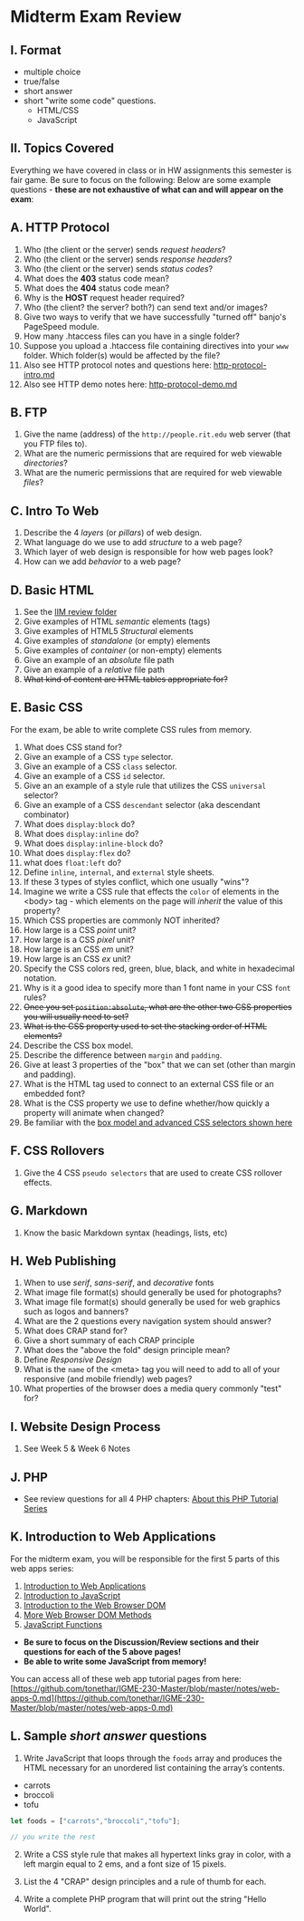 # Midterm Exam Review

## I. Format
- multiple choice
- true/false
- short answer
- short "write some code" questions.
    - HTML/CSS
    - JavaScript

## II. Topics Covered
Everything we have covered in class or in HW assignments this semester is fair game. Be sure to focus on the following:
Below are some example questions - **these are not exhaustive of what can and will appear on the exam**:

## A. HTTP Protocol
1. Who (the client or the server) sends *request headers*?
1. Who (the client or the server) sends *response headers*?
1. Who (the client or the server) sends *status codes*?
1. What does the **403** status code mean?
1. What does the **404** status code mean?
1. Why is the **HOST** request header required?
1. Who (the client? the server? both?) can send text and/or images?
1. Give two ways to verify that we have successfully "turned off" banjo's PageSpeed module.
1. How many .htaccess files can you have in a single folder?
1. Suppose you upload a .htaccess file containing directives into your `www` folder. Which folder(s) would be affected by the file?
1. Also see HTTP protocol notes and questions here: [http-protocol-intro.md](https://github.com/tonethar/IGME-230-Master/blob/master/notes/http-protocol-intro.md)
1. Also see HTTP demo notes here: [http-protocol-demo.md](https://github.com/tonethar/IGME-230-Master/blob/master/notes/http-protocol-demo.md)

## B. FTP
1. Give the name (address) of the `http://people.rit.edu` web server (that you FTP files to).
1. What are the numeric permissions that are required for web viewable *directories*?
1. What are the numeric permissions that are required for web viewable *files*?

## C. Intro To Web
1. Describe the 4 *layers* (or *pillars*) of web design.
1. What language do we use to add *structure* to a web page?
1. Which layer of web design is responsible for how web pages look?
1. How can we add *behavior* to a web page?


## D. Basic HTML
1. See the [IIM review folder](https://github.com/tonethar/IGME-230-GDD-2017-Fall/tree/master/IIM-Web-Review)
1. Give examples of HTML *semantic* elements (tags)
1. Give examples of HTML5 *Structural* elements
1. Give examples of *standalone* (or empty) elements
1. Give examples of *container* (or non-empty) elements
1. Give an example of an *absolute* file path
1. Give an example of a *relative* file path
1. <s>What kind of content are HTML tables appropriate for?</s>


## E. Basic CSS
For the exam, be able to write complete CSS rules from memory.

1. What does CSS stand for?
1. Give an example of a CSS `type` selector.
1. Give an example of a CSS `class` selector.
1. Give an example of a CSS `id` selector.
1. Give an an example of a style rule that utilizes the CSS `universal` selector?
1. Give an example of a CSS `descendant` selector (aka descendant combinator)
1. What does `display:block` do?
1. What does `display:inline` do?
1. What does `display:inline-block` do?
1. What does `display:flex` do?
1. what does `float:left` do?
1. Define `inline`, `internal`, and `external` style sheets.
1. If these 3 types of styles conflict, which one usually "wins"?
1. Imagine we write a CSS rule that effects the `color` of elements in the &lt;body> tag - which elements on the page will *inherit* the value of this property? 
1. Which CSS properties are commonly NOT inherited?
1. How large is a CSS *point* unit?
1. How large is a CSS *pixel* unit?
1. How large is an CSS *em* unit?
1. How large is an CSS *ex* unit?
1. Specify the CSS colors red, green, blue, black, and white in hexadecimal notation.
1. Why is it a good idea to specify more than 1 font name in your CSS `font` rules?
1. <s>Once you set `position:absolute`, what are the other two CSS properties you will usually need to set?</s>
1. <s>What is the CSS property used to set the stacking order of HTML elements?</s>
1. Describe the CSS box model.
1. Describe the difference between `margin` and `padding`.
1. Give at least 3 properties of the "box" that we can set (other than margin and padding).
1. What is the HTML tag used to connect to an external CSS file or an embedded font?
1. What is the CSS property we use to define whether/how quickly a property will animate when changed?
1. Be familiar with the [box model and advanced CSS selectors shown here](../weekly/week-02B-notes.md)


## F. CSS Rollovers
1. Give the 4 CSS `pseudo selectors` that are used to create CSS rollover effects.

## G. Markdown
1. Know the basic Markdown syntax (headings, lists, etc)

## H. Web Publishing
1. When to use *serif*, *sans-serif*, and *decorative* fonts
1. What image file format(s) should generally be used for photographs?
1. What image file format(s) should generally be used for web graphics such as logos and banners?
1. What are the 2 questions every navigation system should answer?
1. What does CRAP stand for?
1. Give a short summary of each CRAP principle
1. What does the "above the fold" design principle mean?
1. Define *Responsive Design*
1. What is the `name` of the &lt;meta> tag you will need to add to all of your responsive (and mobile friendly) web pages?
1. What properties of the browser does a media query commonly "test" for?

## I. Website Design Process
1. See Week 5 & Week 6 Notes

## J. PHP
- See review questions for all 4 PHP chapters: [About this PHP Tutorial Series](https://github.com/tonethar/IGME-230-Master/blob/master/notes/php-0.md)

## K. Introduction to Web Applications
For the midterm exam, you will be responsible for the first 5 parts of this web apps series:

1. [Introduction to Web Applications](https://github.com/tonethar/IGME-230-Master/blob/master/notes/web-apps-1.md)
2. [Introduction to JavaScript](https://github.com/tonethar/IGME-230-Master/blob/master/notes/web-apps-2.md)
3. [Introduction to the Web Browser DOM](https://github.com/tonethar/IGME-230-Master/blob/master/notes/web-apps-3.md)
4. [More Web Browser DOM Methods](https://github.com/tonethar/IGME-230-Master/blob/master/notes/web-apps-4.md)
5. [JavaScript Functions](https://github.com/tonethar/IGME-230-Master/blob/master/notes/web-apps-5.md)


- **Be sure to focus on the Discussion/Review sections and their questions for each of the 5 above pages!**
- **Be able to write some JavaScript from memory!**

You can access all of these web app tutorial pages from here: 
[https://github.com/tonethar/IGME-230-Master/blob/master/notes/web-apps-0.md](https://github.com/tonethar/IGME-230-Master/blob/master/notes/web-apps-0.md)


## L. Sample *short answer* questions

1. Write JavaScript that loops through the `foods` array and produces the HTML necessary for an unordered list containing the array’s contents.


- carrots
- broccoli
- tofu

```js
let foods = ["carrots","broccoli","tofu"];

// you write the rest


```

2. Write a CSS style rule that makes all hypertext links gray in color, with a left margin equal to 2 ems, and a font size of 15 pixels.


3. List the 4 "CRAP" design principles and a rule of thumb for each.


4. Write a complete PHP program that will print out the string "Hello World".
